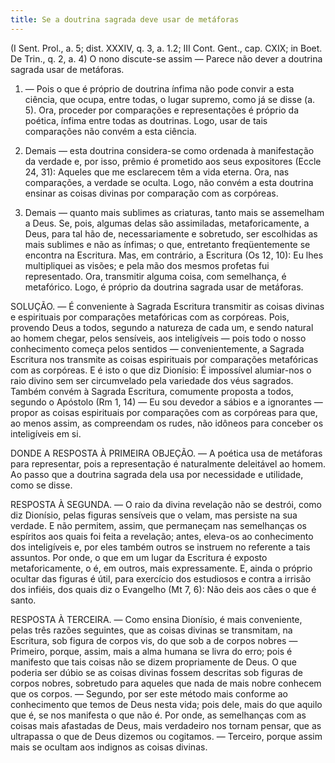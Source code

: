```yaml
---
title: Se a doutrina sagrada deve usar de metáforas
---
```


(I Sent. Prol., a. 5; dist. XXXIV, q. 3, a. 1.2; III Cont. Gent., cap. CXIX; in Boet. De Trin., q. 2, a. 4)
  O nono discute-se assim — Parece não dever a doutrina sagrada usar de metáforas.  

1. — Pois o que é próprio de doutrina ínfima não pode convir a esta ciência, que ocupa, entre todas, o lugar supremo, como já se disse (a. 5). Ora, proceder por comparações e representações é próprio da poética, ínfima entre todas as doutrinas. Logo, usar de tais comparações não convém a esta ciência.  

2. Demais — esta doutrina considera-se como ordenada à manifestação da verdade e, por isso, prêmio é prometido aos seus expositores (Eccle 24, 31): Aqueles que me esclarecem têm a vida eterna. Ora, nas comparações, a verdade se oculta. Logo, não convém a esta doutrina ensinar as coisas divinas por comparação com as corpóreas.  

3. Demais — quanto mais sublimes as criaturas, tanto mais se assemelham a Deus. Se, pois, algumas delas são assimiladas, metaforicamente, a Deus, para tal hão de, necessariamente e sobretudo, ser escolhidas as mais sublimes e não as ínfimas; o que, entretanto freqüentemente se encontra na Escritura.  Mas, em contrário, a Escritura (Os 12, 10): Eu lhes multipliquei as visões; e pela mão dos mesmos profetas fui representado. Ora, transmitir alguma coisa, com semelhança, é metafórico. Logo, é próprio da doutrina sagrada usar de metáforas.  

SOLUÇÃO. — É conveniente à Sagrada Escritura transmitir as coisas divinas e espirituais por comparações metafóricas com as corpóreas. Pois, provendo Deus a todos, segundo a natureza de cada um, e sendo natural ao homem chegar, pelos sensíveis, aos inteligíveis — pois todo o nosso conhecimento começa pelos sentidos — convenientemente, a Sagrada Escritura nos transmite as coisas espirituais por comparações metafóricas com as corpóreas. E é isto o que diz Dionísio: É impossível alumiar-nos o raio divino sem ser circumvelado pela variedade dos véus sagrados. Também convém à Sagrada Escritura, comumente proposta a todos, segundo o Apóstolo (Rm 1, 14) — Eu sou devedor a sábios e a ignorantes — propor as coisas espirituais por comparações com as corpóreas para que, ao menos assim, as compreendam os rudes, não idôneos para conceber os inteligíveis em si.  

DONDE A RESPOSTA À PRIMEIRA OBJEÇÃO. — A poética usa de metáforas para representar, pois a representação é naturalmente deleitável ao homem. Ao passo que a doutrina sagrada dela usa por necessidade e utilidade, como se disse.  

RESPOSTA À SEGUNDA. — O raio da divina revelação não se destrói, como diz Dionísio, pelas figuras sensíveis que o velam, mas persiste na sua verdade. E não permitem, assim, que permaneçam nas semelhanças os espíritos aos quais foi feita a revelação; antes, eleva-os ao conhecimento dos inteligíveis e, por eles também outros se instruem no referente a tais assuntos. Por onde, o que em um lugar da Escritura é exposto metaforicamente, o é, em outros, mais expressamente. E, ainda o próprio ocultar das figuras é útil, para exercício dos estudiosos e contra a irrisão dos infiéis, dos quais diz o Evangelho (Mt 7, 6): Não deis aos cães o que é santo.  

RESPOSTA À TERCEIRA. — Como ensina Dionísio, é mais conveniente, pelas três razões seguintes, que as coisas divinas se transmitam, na Escritura, sob figura de corpos vis, do que sob a de corpos nobres — Primeiro, porque, assim, mais a alma humana se livra do erro; pois é manifesto que tais coisas não se dizem propriamente de Deus. O que poderia ser dúbio se as coisas divinas fossem descritas sob figuras de corpos nobres, sobretudo para aqueles que nada de mais nobre conhecem que os corpos. — Segundo, por ser este método mais conforme ao conhecimento que temos de Deus nesta vida; pois dele, mais do que aquilo que é, se nos manifesta o que não é. Por onde, as semelhanças com as coisas mais afastadas de Deus, mais verdadeiro nos tornam pensar, que as ultrapassa o que de Deus dizemos ou cogitamos. — Terceiro, porque assim mais se ocultam aos indignos as coisas divinas.